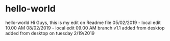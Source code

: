 # hello-world
hello-world
Hi Guys, this is my edit on Readme file 
05/02/2019 - local edit 
10.00 AM
08/02/2019 - local edit 
09.00 AM
branch v1.1
added from desktop
added from desktop on tuesday 2/19/2019